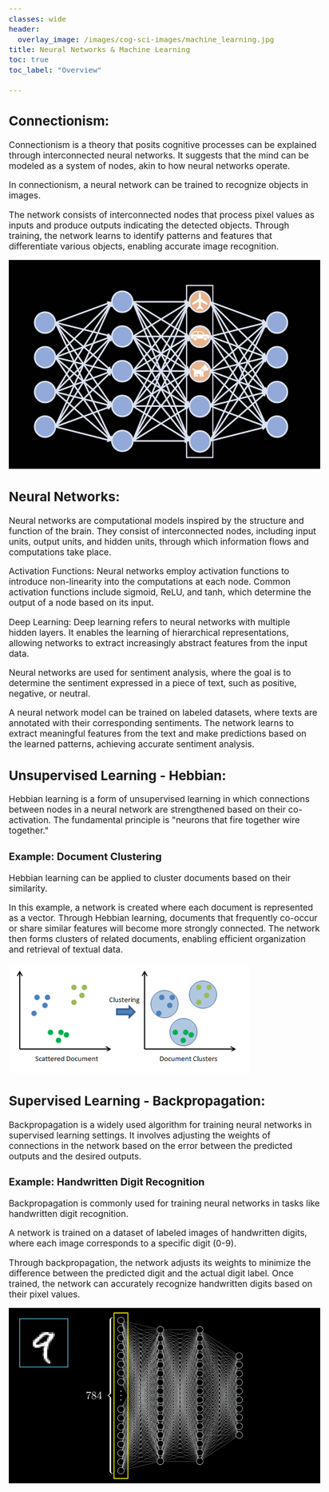 ```yaml
---
classes: wide
header:
  overlay_image: /images/cog-sci-images/machine_learning.jpg
title: Neural Networks & Machine Learning
toc: true
toc_label: "Overview"

---
```


<style type="text/css">
  body{
  font-size: 13pt;
}
</style>

## Connectionism:

Connectionism is a theory that posits cognitive processes can be explained through interconnected neural networks. It suggests that the mind can be modeled as a system of nodes, akin to how neural networks operate.

In connectionism, a neural network can be trained to recognize objects in images.

 The network consists of interconnected nodes that process pixel values as inputs and produce outputs indicating the detected objects. Through training, the network learns to identify patterns and features that differentiate various objects, enabling accurate image recognition.

![](/images/cog-sci-images/neural_network.jpg)

## Neural Networks:

Neural networks are computational models inspired by the structure and function of the brain. They consist of interconnected nodes, including input units, output units, and hidden units, through which information flows and computations take place.

Activation Functions: Neural networks employ activation functions to introduce non-linearity into the computations at each node. Common activation functions include sigmoid, ReLU, and tanh, which determine the output of a node based on its input.

Deep Learning: Deep learning refers to neural networks with multiple hidden layers. It enables the learning of hierarchical representations, allowing networks to extract increasingly abstract features from the input data.

Neural networks are used for sentiment analysis, where the goal is to determine the sentiment expressed in a piece of text, such as positive, negative, or neutral. 

A neural network model can be trained on labeled datasets, where texts are annotated with their corresponding sentiments. The network learns to extract meaningful features from the text and make predictions based on the learned patterns, achieving accurate sentiment analysis.

## Unsupervised Learning - Hebbian:

Hebbian learning is a form of unsupervised learning in which connections between nodes in a neural network are strengthened based on their co-activation. The fundamental principle is "neurons that fire together wire together."

### Example: Document Clustering

Hebbian learning can be applied to cluster documents based on their similarity. 

In this example, a network is created where each document is represented as a vector. Through Hebbian learning, documents that frequently co-occur or share similar features will become more strongly connected. The network then forms clusters of related documents, enabling efficient organization and retrieval of textual data.

![](/images/cog-sci-images/unsupervised.png)


## Supervised Learning - Backpropagation:

Backpropagation is a widely used algorithm for training neural networks in supervised learning settings. It involves adjusting the weights of connections in the network based on the error between the predicted outputs and the desired outputs.

### Example: Handwritten Digit Recognition

Backpropagation is commonly used for training neural networks in tasks like handwritten digit recognition. 

A network is trained on a dataset of labeled images of handwritten digits, where each image corresponds to a specific digit (0-9). 

Through backpropagation, the network adjusts its weights to minimize the difference between the predicted digit and the actual digit label. Once trained, the network can accurately recognize handwritten digits based on their pixel values.

![](/images/cog-sci-images/handwritten.png)